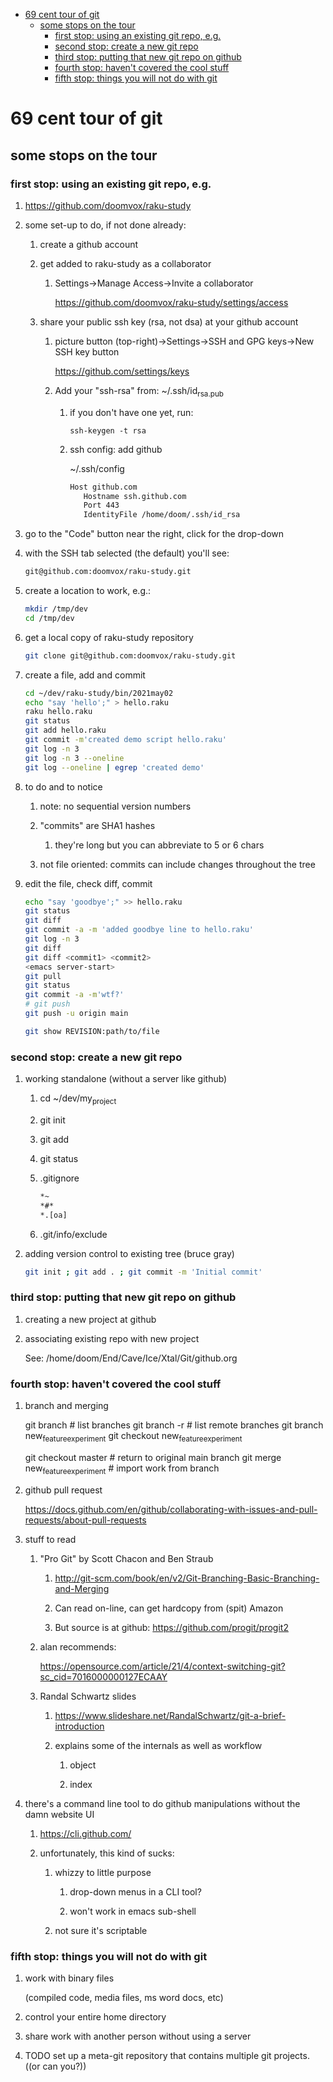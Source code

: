- [69 cent tour of git](#org7900eb4)
  - [some stops on the tour](#org96da6b9)
    - [first stop: using an existing git repo, e.g.](#org7974fa5)
    - [second stop: create a new git repo](#orgd83b840)
    - [third stop: putting that new git repo on github](#org89f2459)
    - [fourth stop: haven't covered the cool stuff](#orgc136c8b)
    - [fifth stop: things you will not do with git](#orgb02f8bd)


<a id="org7900eb4"></a>

# 69 cent tour of git


<a id="org96da6b9"></a>

## some stops on the tour


<a id="org7974fa5"></a>

### first stop: using an existing git repo, e.g.

1.  <https://github.com/doomvox/raku-study>

2.  some set-up to do, if not done already:

    1.  create a github account
    
    2.  get added to raku-study as a collaborator
    
        1.  Settings->Manage Access->Invite a collaborator
        
            <https://github.com/doomvox/raku-study/settings/access>
    
    3.  share your public ssh key (rsa, not dsa) at your github account
    
        1.  picture button (top-right)->Settings->SSH and GPG keys->New SSH key button
        
            <https://github.com/settings/keys>
        
        2.  Add your "ssh-rsa" from: ~/.ssh/id<sub>rsa.pub</sub>
        
            1.  if you don't have one yet, run:
            
                ```perl6
                ssh-keygen -t rsa
                ```
            
            2.  ssh config:  add github
            
                ~/.ssh/config
                
                ```sh
                Host github.com
                   Hostname ssh.github.com
                   Port 443
                   IdentityFile /home/doom/.ssh/id_rsa
                ```

3.  go to the "Code" button near the right, click for the drop-down

4.  with the SSH tab selected (the default) you'll see:

    ```sh
    git@github.com:doomvox/raku-study.git
    ```

5.  create a location to work, e.g.:

    ```sh
    mkdir /tmp/dev
    cd /tmp/dev
    ```

6.  get a local copy of raku-study repository

    ```sh
    git clone git@github.com:doomvox/raku-study.git
    ```

7.  create a file, add and commit

    ```sh
    cd ~/dev/raku-study/bin/2021may02
    echo "say 'hello';" > hello.raku
    raku hello.raku
    git status
    git add hello.raku
    git commit -m'created demo script hello.raku'
    git log -n 3
    git log -n 3 --oneline
    git log --oneline | egrep 'created demo'
    ```

8.  to do and to notice

    1.  note: no sequential version numbers
    
    2.  "commits" are SHA1 hashes
    
        1.  they're long but you can abbreviate to 5 or 6 chars
    
    3.  not file oriented: commits can include changes throughout the tree

9.  edit the file, check diff, commit

    ```sh
    echo "say 'goodbye';" >> hello.raku
    git status
    git diff
    git commit -a -m 'added goodbye line to hello.raku'
    git log -n 3
    git diff
    git diff <commit1> <commit2>
    <emacs server-start>
    git pull
    git status
    git commit -a -m'wtf?'
    # git push
    git push -u origin main
    ```
    
    ```sh
    git show REVISION:path/to/file
    ```


<a id="orgd83b840"></a>

### second stop: create a new git repo

1.  working standalone (without a server like github)

    1.  cd ~/dev/my<sub>project</sub>
    
    2.  git init
    
    3.  git add
    
    4.  git status
    
    5.  .gitignore
    
        ```sh
        *~   
        *#* 
        *.[oa]
        ```
    
    6.  .git/info/exclude

2.  adding version control to existing tree (bruce gray)

    ```sh
    git init ; git add . ; git commit -m 'Initial commit'
    ```


<a id="org89f2459"></a>

### third stop: putting that new git repo on github

1.  creating a new project at github

2.  associating existing repo with new project

    See: /home/doom/End/Cave/Ice/Xtal/Git/github.org


<a id="orgc136c8b"></a>

### fourth stop: haven't covered the cool stuff

1.  branch and merging

    git branch # list branches git branch -r # list remote branches git branch new<sub>feature</sub><sub>experiment</sub> git checkout new<sub>feature</sub><sub>experiment</sub>
    
    git checkout master # return to original main branch git merge new<sub>feature</sub><sub>experiment</sub> # import work from branch

2.  github pull request

    <https://docs.github.com/en/github/collaborating-with-issues-and-pull-requests/about-pull-requests>

3.  stuff to read

    1.  "Pro Git" by Scott Chacon and  Ben Straub
    
        1.  <http://git-scm.com/book/en/v2/Git-Branching-Basic-Branching-and-Merging>
        
        2.  Can read on-line, can get hardcopy from (spit) Amazon
        
        3.  But source is at github: <https://github.com/progit/progit2>
    
    2.  alan recommends:
    
        <https://opensource.com/article/21/4/context-switching-git?sc_cid=7016000000127ECAAY>
    
    3.  Randal Schwartz slides
    
        1.  <https://www.slideshare.net/RandalSchwartz/git-a-brief-introduction>
        
        2.  explains some of the internals as well as workflow
        
            1.  object
            
            2.  index

4.  there's a command line tool to do github manipulations without the damn website UI

    1.  <https://cli.github.com/>
    
    2.  unfortunately, this kind of sucks:
    
        1.  whizzy to little purpose
        
            1.  drop-down menus in a CLI tool?
            
            2.  won't work in emacs sub-shell
        
        2.  not sure it's scriptable


<a id="orgb02f8bd"></a>

### fifth stop: things you will not do with git

1.  work with binary files

    (compiled code, media files, ms word docs, etc)

2.  control your entire home directory

3.  share work with another person without using a server

4.  TODO set up a meta-git repository that contains multiple git projects. ((or can you?))
